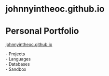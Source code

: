 # johnnyintheoc.github.io
<h1>Personal Portfolio</h1>
<p><a href="https://johnnyintheoc.github.io">johnnyintheoc.github.io</a></p>
<p>- Projects
<br>- Languages
<br>- Databases
<br>- Sandbox</p>

